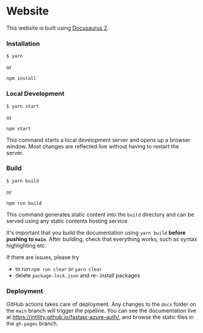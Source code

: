 # Website

This website is built using [Docusaurus 2](https://docusaurus.io/).

### Installation

```
$ yarn
```

or

```
npm install
```

### Local Development

```
$ yarn start
```

or

```
npm start
```

This command starts a local development server and opens up a browser window. Most changes are reflected live without having to restart the server.

### Build

```
$ yarn build
```

or

```
npm run build
```

This command generates static content into the `build` directory and can be served using any static contents hosting service.

It's important that you build the documentation using `yarn build` **before pushing to `main`**. After building,
check that everything works, such as syntax highlighting etc.

If there are issues, please try
* to run `npm run clear` or `yarn clear`
* delete `package-lock.json` and re-.install packages


### Deployment

GitHub actions takes care of deployment. Any changes to the `docs` folder on the `main` branch will trigger
the pipeline. You can see the documentation live at https://intility.github.io/fastapi-azure-auth/, and browse
the static files in the `gh-pages` branch.

